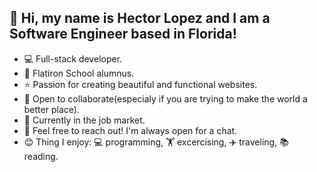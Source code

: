 ## 👋 Hi, my name is Hector Lopez and I am a Software Engineer based in Florida!

- 💻 Full-stack developer.
- 🏫 Flatiron School alumnus.
- ⭐ Passion for creating beautiful and functional websites.
- 🤝 Open to collaborate(especialy if you are trying to make the world a better place).
- 💼 Currently in the job market.
- 💬 Feel free to reach out! I'm always open for a chat.
-  😊 Thing I enjoy: 💻 programming, 🏋️ excercising, ✈️ traveling, 📚 reading.
